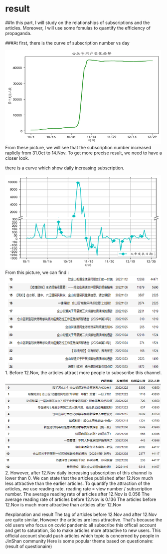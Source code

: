 
# result

##In this part, I will study on the relationships of subscriptions and the articles. Moreover, I will use some fomulas to quantify the efficiency of propaganda.

###At first, there is the curve of subscription number vs day
<div>
<img class="invert" src="https://github.com/HenricusDandolo/result/blob/main/img/subscription.png?raw=true" width="500" height="300">
</div>
From these picture, we will see that the subscription number increased raplidly from 31.Oct to 14.Nov. To get more precise result, we need to have a closer look.


there is a curve which show daily increasing subscription.
<div>
<img class="invert" src="https://github.com/HenricusDandolo/result/blob/main/img/increasing%20of%20subscription.png?raw=true" width="500" height="300">
</div>
From this picture, we can find :
<div>
<img class="invert" src="https://github.com/HenricusDandolo/result/blob/main/img/form2.png?raw=true" width="500" height="300">
</div>
1. Before 12.Nov, the articles attract more people to subcscribe this channel.
<div>
<img class="invert" src="https://github.com/HenricusDandolo/result/blob/main/img/form1.png?raw=true" width="500" height="300">
</div>
2. However, after 12.Nov daily increasing subscription of this channel is lower than 0. We can state that the articles published after 12.Nov much less attractive than the earlier articles.
To quantify the attraction of the articles, we use reading rate. reading rate = view number / subscription number.
The average reading rate of articles after 12.Nov is 0.056
The average reading rate of articles before 12.Nov is 0.136
The articles before 12.Nov is much more attractive than articles after 12.Nov

#explanation and result
The tag of articles before 12.Nov and after 12.Nov are quite similar, However the articles are less attractive. That's because the old users who focus on covid pandemic all subscribe this officail account and get to saturation, So to make articles more attractive to new users. This official account should push articles which topic is concerned by people in JinShan community
Here is some popular theme based on questionaire:
(result of questionaire)
